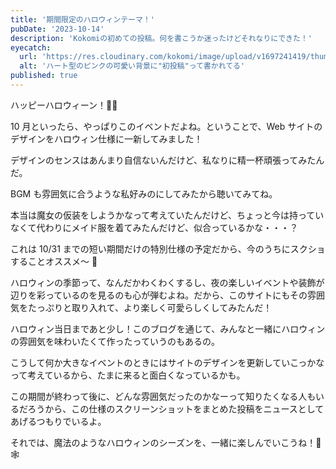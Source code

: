 ```yaml
---
title: '期間限定のハロウィンテーマ！'
pubDate: '2023-10-14'
description: 'Kokomiの初めての投稿。何を書こうか迷ったけどそれなりにできた！'
eyecatch:
  url: 'https://res.cloudinary.com/kokomi/image/upload/v1697241419/thumbs/news/hallloween_thumb_dsdeod.webp'
  alt: 'ハート型のピンクの可愛い背景に"初投稿"って書かれてる'
published: true
---
```


ハッピーハロウィーン！🎃👻

10 月といったら、やっぱりこのイベントだよね。ということで、Web サイトのデザインをハロウィン仕様に一新してみました！

デザインのセンスはあんまり自信ないんだけど、私なりに精一杯頑張ってみたんだ。

BGM も雰囲気に合うような私好みのにしてみたから聴いてみてね。

本当は魔女の仮装をしようかなって考えていたんだけど、ちょっと今は持っていなくて代わりにメイド服を着てみたんだけど、似合っているかな・・・？

これは 10/31 までの短い期間だけの特別仕様の予定だから、今のうちにスクショすることオススメ～ 🦇

ハロウィンの季節って、なんだかわくわくするし、夜の楽しいイベントや装飾が辺りを彩っているのを見るのも心が弾むよね。だから、このサイトにもその雰囲気をたっぷりと取り入れて、より楽しく可愛らしくしてみたんだ！

ハロウィン当日まであと少し！このブログを通じて、みんなと一緒にハロウィンの雰囲気を味わいたくて作ったっていうのもあるの。

こうして何か大きなイベントのときにはサイトのデザインを更新していこっかなって考えているから、たまに来ると面白くなっているかも。

この期間が終わって後に、どんな雰囲気だったのかなーって知りたくなる人もいるだろうから、この仕様のスクリーンショットをまとめた投稿をニュースとしてあげるつもりでいるよ。

それでは、魔法のようなハロウィンのシーズンを、一緒に楽しんでいこうね！🌙🕸️
